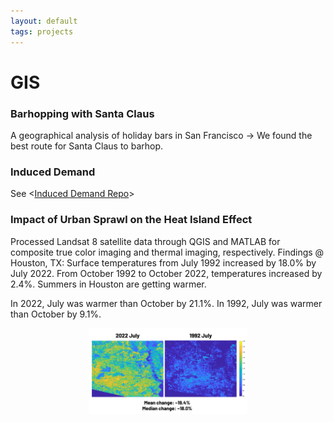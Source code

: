 ```yaml
---
layout: default
tags: projects
---
```


# GIS

### Barhopping with Santa Claus
A geographical analysis of holiday bars in San Francisco -> We found the best route for Santa Claus to barhop.

### Induced Demand
See <[Induced Demand Repo](https://github.com/joeltam/induced_demand)>

### Impact of Urban Sprawl on the Heat Island Effect
Processed Landsat 8 satellite data through QGIS and MATLAB for composite true color imaging and thermal imaging, respectively.
Findings @ Houston, TX:
Surface temperatures from July 1992 increased by 18.0% by July 2022. From October 1992 to October 2022, temperatures increased by 2.4%. Summers in Houston are getting warmer.

In 2022, July was warmer than October by 21.1%.
In 1992, July was warmer than October by 9.1%.

<!-- ![Houston](./Houston.png) -->

<div align="center">
  <img src="./Houston.png" alt="Houston" width="50%">
</div>